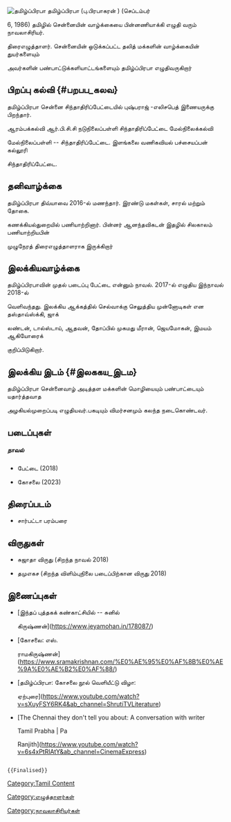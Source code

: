 ![தமிழ்ப்பிரபா](Tamil.jpg "தமிழ்ப்பிரபா") தமிழ்ப்பிரபா (பு.பிரபாகரன் ) (செப்டம்பர்
6, 1986) தமிழில் சென்னையின் வாழ்க்கையை பின்னணியாக்கி எழுதி வரும் நாவலாசிரியர்.
திரைஎழுத்தாளர். சென்னையின் ஒடுக்கப்பட்ட தலித் மக்களின் வாழ்க்கையின் துயர்களையும்
அவர்களின் பண்பாட்டுக்களியாட்டங்களையும் தமிழ்ப்பிரபா எழுதிவருகிறார்

## பிறப்பு கல்வி {#பறபப_கலவ}

தமிழ்ப்பிரபா சென்னை சிந்தாதிரிப்பேட்டையில் புஷ்பராஜ் -எலிசபெத் இணையருக்கு பிறந்தார்.
ஆரம்பக்கல்வி ஆர்.பி.சி.சி நடுநிலைப்பள்ளி சிந்தாதிரிப்பேட்டை மேல்நிலைக்கல்வி
மேல்நிலைப்பள்ளி -- சிந்தாதிரிப்பேட்டை. இளங்கலை வணிகவியல் பச்சையப்பன் கல்லூரி
சிந்தாதிரிப்பேட்டை.

## தனிவாழ்க்கை

தமிழ்ப்பிரபா திவ்யாவை 2016-ல் மணந்தார். இரண்டு மகள்கள், சாரல் மற்றும் தோகை.
கணக்கியல்துறையில் பணியாற்றினார். பின்னர் ஆனந்தவிகடன் இதழில் சிலகாலம் பணியாற்றியபின்
முழுநேரத் திரைஎழுத்தாளராக இருக்கிறார்

## இலக்கியவாழ்க்கை

தமிழ்ப்பிரபாவின் முதல் படைப்பு பேட்டை என்னும் நாவல். 2017-ல் எழுதிய இந்நாவல் 2018-ல்
வெளிவந்தது. இலக்கிய ஆக்கத்தில் செல்வாக்கு செலுத்திய முன்னோடிகள் என தஸ்தாவ்ஸ்க்கி, ஜாக்
லண்டன், டால்ஸ்டாய், ஆதவன், தோப்பில் முகமது மீரான், ஜெயமோகன், இமயம் ஆகியோரைக்
குறிப்பிடுகிறார்.

## இலக்கிய இடம் {#இலககய_இடம}

தமிழ்ப்பிரபா சென்னைவாழ் அடித்தள மக்களின் மொழியையும் பண்பாட்டையும் யதார்த்தவாத
அழகியல்முறைப்படி எழுதியவர்.பகடியும் விமர்சனமும் கலந்த நடைகொண்டவர்.

## படைப்புகள்

##### நாவல்

-   பேட்டை (2018)
-   கோசலை (2023)

## திரைப்படம்

-   சார்பட்டா பரம்பரை

## விருதுகள்

-   சுஜாதா விருது (சிறந்த நாவல் 2018)
-   தமுஎகச (சிறந்த விளிம்புநிலை படைப்பிற்கான விருது 2018)

## இணைப்புகள்

-   [இந்தப் புத்தகக் கண்காட்சியில் -- சுனில்
    கிருஷ்ணன்](https://www.jeyamohan.in/178087/)
-   [கோசலை: எஸ்.
    ராமகிருஷ்ணன்](https://www.sramakrishnan.com/%E0%AE%95%E0%AF%8B%E0%AE%9A%E0%AE%B2%E0%AF%88/)
-   [தமிழ்ப்பிரபா: கோசலை நூல் வெளியீட்டு விழா:
    ஏற்புரை](https://www.youtube.com/watch?v=sXuyFSY6RK4&ab_channel=ShrutiTVLiterature)
-   [The Chennai they don\'t tell you about: A conversation with writer
    Tamil Prabha \| Pa
    Ranjith](https://www.youtube.com/watch?v=6s4xPtRlAtY&ab_channel=CinemaExpress)

```{=mediawiki}
{{Finalised}}
```
[Category:Tamil Content](Category:Tamil_Content "wikilink")
[Category:எழுத்தாளர்கள்](Category:எழுத்தாளர்கள் "wikilink")
[Category:நாவலாசிரியர்கள்](Category:நாவலாசிரியர்கள் "wikilink")
